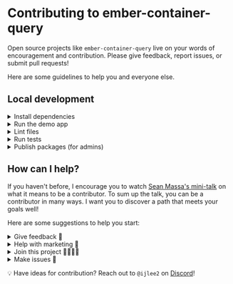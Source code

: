# Contributing to ember-container-query

Open source projects like `ember-container-query` live on your words of encouragement and contribution. Please give feedback, report issues, or submit pull requests!

Here are some guidelines to help you and everyone else.


## Local development

<details>
<summary>Install dependencies</summary>

1. Fork and clone this repo.

    ```sh
    git clone git@github.com:<your GitHub handle>/ember-container-query.git
    ```

1. Change directory.

    ```sh
    cd ember-container-query
    ```

1. Use [`pnpm`](https://pnpm.io/installation) to install dependencies.

    ```sh
    pnpm install
    ```

</details>


<details>
<summary>Run the demo app</summary>

1. Once dependencies have been installed, you can run the demo app (also called `docs-app`).

    ```sh
    # From the workspace root
    pnpm start
    ```

1. Open the app at [http://localhost:4200](http://localhost:4200).

</details>


<details>
<summary>Lint files</summary>

1. When you write code, please check that it meets the linting rules.

    ```sh
    # From the workspace root
    pnpm lint
    ```

1. You can run `lint:fix` to automatically fix linting errors.

    ```sh
    # From the workspace root
    pnpm lint:fix
    ```

</details>


<details>
<summary>Run tests</summary>

1. When you write code, please check that all tests continue to pass.

    ```sh
    # From the workspace root
    pnpm test
    ```

</details>


<details>

<summary>Publish packages (for admins)</summary>

1. Generate a [personal access token](https://github.com/settings/tokens/) in GitHub, with default values for scopes (none selected).

1. Create a pull request, in which you update the package version and `CHANGELOG`.

    ```sh
    # From the workspace root
    GITHUB_AUTH=<YOUR_PERSONAL_ACCESS_TOKEN> pnpm changelog
    ```

1. Create a tag such as `1.0.0` (the name satisfies the regular expression `^\d+\.\d+\.\d+`).

</details>


## How can I help?

If you haven't before, I encourage you to watch [Sean Massa's mini-talk](https://www.youtube.com/watch?v=CcSKlsc_AhQ) on what it means to be a contributor. To sum up the talk, you can be a contributor in many ways. I want you to discover a path that meets your goals well!

Here are some suggestions to help you start:


<details>
<summary>Give feedback 💞</summary>

1. An open source project's value comes from people using the code and extending it to make greater things. Let me know how you use container queries in your Ember app or addon!

1. You can **create an issue** to:

    - Share how you used `ember-container-query`
    - Share what you liked or didn't like about `ember-container-query`

</details>


<details>
<summary>Help with marketing 📢</summary>

1. Platforms include:

    - Blog post
    - GitHub star
    - Meetup or conference talk
    - Social media
    - Word of mouth

</details>


<details>
<summary>Join this project 👩‍💻👨‍💻</summary>

1. Help me maintain the project! I have limited time and there is much that I don't know.

    - Cut releases
    - Research new ways to implement container queries
    - Respond to issues
    - Review pull requests

</details>


<details>
<summary>Make issues 📝</summary>

1. In addition to sharing feedback (described in `Give feedback`), you can create an issue to:

    - Ask for better documentation
    - Ask for new feature or refactor
    - Report bug
    - Report outdated dependency

1. When reporting a bug, please provide details to help me understand what's going on. If possible, please use the latest version of `ember-container-query` and set up a public demo that I and (other people) can check the code.

</details>


💡 Have ideas for contribution? Reach out to `@ijlee2` on [Discord](https://discord.com/invite/emberjs)!
